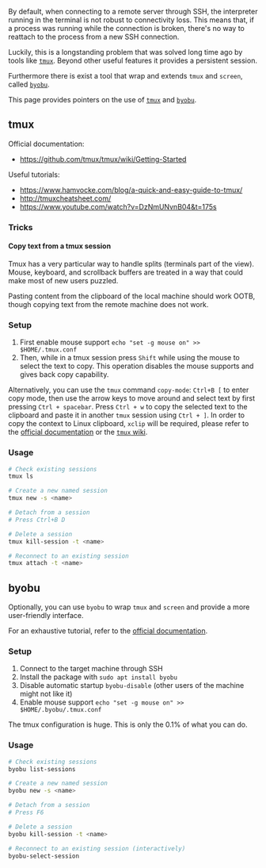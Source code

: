 By default, when connecting to a remote server through SSH, the interpreter running in the terminal is not robust to connectivity loss. This means that, if a process was running while the connection is broken, there's no way to reattach to the process from a new SSH connection.

Luckily, this is a longstanding problem that was solved long time ago by tools like [`tmux`](https://github.com/tmux/tmux/wiki). Beyond other useful features it provides a persistent session.

Furthermore there is exist a tool that wrap and extends `tmux` and `screen`, called [`byobu`](https://www.byobu.org/). 

This page provides pointers on the use of [`tmux`](#tmux) and [`byobu`](#byobu).

## tmux

Official documentation:
- https://github.com/tmux/tmux/wiki/Getting-Started

Useful tutorials:
- https://www.hamvocke.com/blog/a-quick-and-easy-guide-to-tmux/
- http://tmuxcheatsheet.com/
- https://www.youtube.com/watch?v=DzNmUNvnB04&t=175s

### Tricks

#### Copy text from a tmux session

Tmux has a very particular way to handle splits (terminals part of the view). Mouse, keyboard, and scrollback buffers are treated in a way that could make most of new users puzzled.

Pasting content from the clipboard of the local machine should work OOTB, though copying text from the remote machine does not work.

### Setup
1. First enable mouse support `echo "set -g mouse on" >> $HOME/.tmux.conf`
1. Then, while in a tmux session press `Shift` while using the mouse to select the text to copy. This operation disables the mouse supports and gives back copy capability.

Alternatively, you can use the `tmux` command `copy-mode`: `Ctrl+B [` to enter copy mode, then use the arrow keys to move around and select text by first pressing `Ctrl + spacebar`. Press `Ctrl + w` to copy the selected text to the clipboard and paste it in another `tmux` session using `Ctrl + ]`. In order to copy the context to Linux clipboard, `xclip` will be required, please refer to the [official documentation](http://man.openbsd.org/OpenBSD-current/man1/tmux.1) or the [`tmux` wiki](https://github.com/tmux/tmux/wiki/).

### Usage

~~~bash
# Check existing sessions
tmux ls

# Create a new named session
tmux new -s <name>

# Detach from a session
# Press Ctrl+B D

# Delete a session
tmux kill-session -t <name>

# Reconnect to an existing session
tmux attach -t <name>
~~~

## byobu

Optionally, you can use `byobu` to wrap `tmux` and `screen` and provide a more user-friendly interface.

For an exhaustive tutorial, refer to the [official documentation](https://www.byobu.org/documentation).

### Setup

1. Connect to the target machine through SSH
1. Install the package with `sudo apt install byobu`
1. Disable automatic startup `byobu-disable` (other users of the machine might not like it)
1. Enable mouse support `echo "set -g mouse on" >> $HOME/.byobu/.tmux.conf`

The tmux configuration is huge. This is only the 0.1% of what you can do.

### Usage

~~~bash
# Check existing sessions
byobu list-sessions

# Create a new named session
byobu new -s <name>

# Detach from a session
# Press F6

# Delete a session
byobu kill-session -t <name>

# Reconnect to an existing session (interactively)
byobu-select-session
~~~
